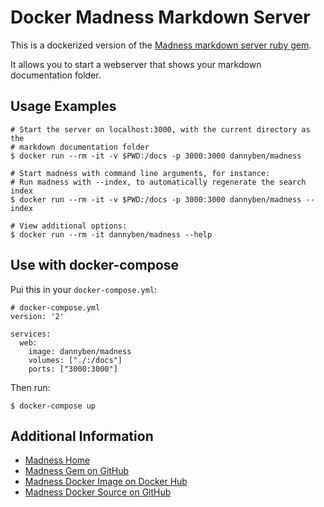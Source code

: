 Docker Madness Markdown Server
==================================================

This is a dockerized version of the [Madness markdown server ruby gem][1]. 

It allows you to start a webserver that shows your markdown documentation 
folder.

Usage Examples
--------------------------------------------------

```shell
# Start the server on localhost:3000, with the current directory as the 
# markdown documentation folder
$ docker run --rm -it -v $PWD:/docs -p 3000:3000 dannyben/madness

# Start madness with command line arguments, for instance:
# Run madness with --index, to automatically regenerate the search index
$ docker run --rm -it -v $PWD:/docs -p 3000:3000 dannyben/madness --index

# View additional options:
$ docker run --rm -it dannyben/madness --help
```

Use with docker-compose
--------------------------------------------------

Pui this in your `docker-compose.yml`:

```
# docker-compose.yml
version: '2'

services:
  web:
    image: dannyben/madness
    volumes: ["./:/docs"]
    ports: ["3000:3000"]
```

Then run:

```
$ docker-compose up
```

Additional Information
--------------------------------------------------

- [Madness Home][4]
- [Madness Gem on GitHub][1]
- [Madness Docker Image on Docker Hub][2]
- [Madness Docker Source on GitHub][3]

[1]: https://github.com/DannyBen/madness
[2]: https://hub.docker.com/r/dannyben/madness/
[3]: https://hub.docker.com/r/dannyben/docker-madness/
[4]: http://madness.dannyb.co/

